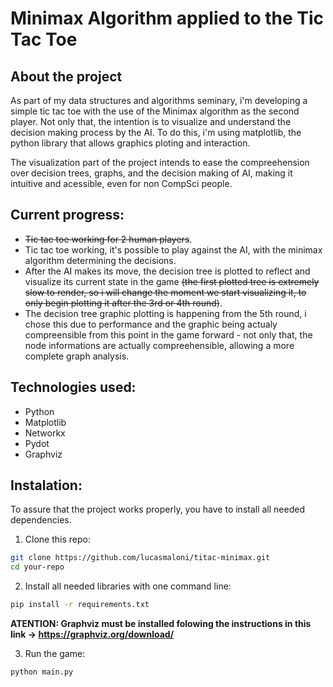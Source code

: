 # Minimax Algorithm applied to the Tic Tac Toe

## About the project

As part of my data structures and algorithms seminary, i'm developing a simple tic tac toe with the use of the Minimax algorithm as the second player. Not only that, the intention is to visualize and understand the decision making process by the AI. To do this, i'm using matplotlib, the python library that allows graphics ploting and interaction.

The visualization part of the project intends to ease the compreehension over decision trees, graphs, and the decision making of AI, making it intuitive and acessible, even for non CompSci people.

## Current progress:

- ~~Tic tac toe working for 2 human players~~.
- Tic tac toe working, it's possible to play against the AI, with the minimax algorithm determining the decisions.
- After the AI makes its move, the decision tree is plotted to reflect and visualize its current state in the game ~~(the first plotted tree is extremely slow to render, so i will change the moment we start visualizing it, to only begin plotting it after the 3rd or 4th round)~~.
- The decision tree graphic plotting is happening from the 5th round, i chose this due to performance and the graphic being actualy compreensible from this point in the game forward - not only that, the node informations are actually compreehensible, allowing a more complete graph analysis.

## Technologies used:

- Python
- Matplotlib
- Networkx
- Pydot
- Graphviz

## Instalation:

To assure that the project works properly, you have to install all needed dependencies.

1. Clone this repo:
```bash
git clone https://github.com/lucasmaloni/titac-minimax.git
cd your-repo
```

2. Install all needed libraries with one command line:
```bash
pip install -r requirements.txt
```
**ATENTION: Graphviz must be installed folowing the instructions in this link -> https://graphviz.org/download/**

3. Run the game:
```bash
python main.py
```
